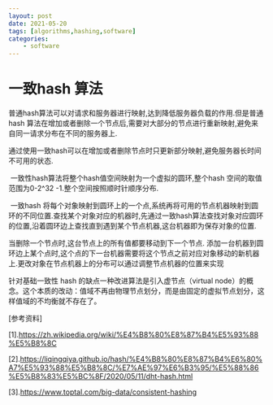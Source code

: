 ```yaml
---
layout: post
date: 2021-05-20
tags: [algorithms,hashing,software]
categories:
    - software
---
```

# 一致hash 算法

​	普通hash算法可以对请求和服务器进行映射,达到降低服务器负载的作用.但是普通hash 算法在增加或者删除一个节点后,需要对大部分的节点进行重新映射,避免来自同一请求分布在不同的服务器上.

​	通过使用一致hash可以在增加或者删除节点时只更新部分映射,避免服务器长时间不可用的状态.

​	一致性hash算法将整个hash值空间映射为一个虚拟的圆环,整个hash 空间的取值范围为0-2^32 -1.整个空间按照顺时针顺序分布.

​	一致hash 将每个对象映射到圆环上的一个点,系统再将可用的节点机器映射到圆环的不同位置.查找某个对象对应的机器时,先通过一致hash算法查找对象对应圆环的位置,沿着圆环边上查找直到遇到某个节点机器,这台机器即为保存对象的位置.

当删除一个节点时,这台节点上的所有值都要移动到下一个节点.	添加一台机器到圆环边上某个点时,这个点的下一台机器需要将这个节点之前对应对象移动的新机器上.更改对象在节点机器上的分布可以通过调整节点机器的位置来实现

针对基础一致性 hash 的缺点一种改进算法是引入虚节点（virtual node）的概念。这个本质的改动：值域不再由物理节点划分，而是由固定的虚拟节点划分，这样值域的不均衡就不存在了。



[参考资料]

[1].https://zh.wikipedia.org/wiki/%E4%B8%80%E8%87%B4%E5%93%88%E5%B8%8C

[2].https://liqingqiya.github.io/hash/%E4%B8%80%E8%87%B4%E6%80%A7%E5%93%88%E5%B8%8C/%E7%AE%97%E6%B3%95/%E5%88%86%E5%B8%83%E5%BC%8F/2020/05/11/dht-hash.html

[3].https://www.toptal.com/big-data/consistent-hashing